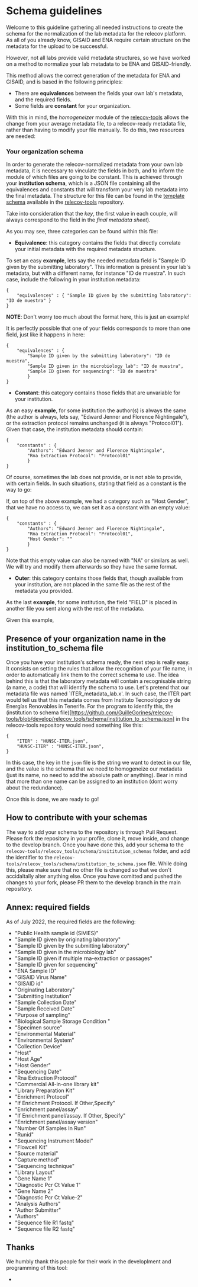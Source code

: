 # Schema guidelines
Welcome to this guideline gathering all needed instructions to create the schema for the normalization of the lab metadata for the relecov platform.
As all of you already know, GISAID and ENA require certain structure on the metadata for the upload to be successful. 

However, not all labs provide valid metadata structures, so we have worked on a method to normalize your lab metadata to be ENA and GISAID-friendly. 

This method allows the correct generation of the metadata for ENA and GISAID, and is based in the following principles:

* There are **equivalences** between the fields your own lab's metadata, and the required fields.
* Some fields are **constant** for your organization.

With this in mind, the _homogeneizer_ module of the [relecov-tools](https://github.com/BU-ISCIII/relecov-tools) allows the change from your average metadata file, to a relecov-ready metadata file, rather than having to modify your file manually. To do this, two resources are needed:

### Your organization schema
In order to generate the relecov-normalized metadata from your own lab metadata, it is necessary to vinculate the fields in both, and to inform the module of which files are going to be constant. This is achieved through your **institution schema**, which is a JSON file containing all the equivalences and constants that will transform your very lab metadata into the final metadata. The structure for this file can be found in the [template schema](https://github.com/BU-ISCIII/relecov-tools/blob/develop/relecov_tools/schema/institution_schemas/template.json) available in the [relecov-tools](https://github.com/BU-ISCIII/relecov-tools) repository.

Take into consideration that the _key_, the first value in each couple, will always correspond to the field in the _final metadata sheet_).

As you may see, three categories can be found within this file:

* **Equivalence**: this category contains the fields that directly correlate your initial metadata with the required metadata structure. 

To set an easy **example**, lets say the needed metadata field is "Sample ID given by the submitting laboratory". This information is present in your lab's metadata, but with a different name, for instance "ID de muestra". In such case, include the following in your institution metadata:

```
{
    "equivalences" : { "Sample ID given by the submitting laboratory": "ID de muestra" }
}

```
**NOTE**: Don't worry too much about the format here, this is just an example! 

It is perfectly possible that one of your fields corresponds to more than one field, just like it happens in here:

```
{
    "equivalences" : {
        "Sample ID given by the submitting laboratory": "ID de muestra",
        "Sample ID given in the microbiology lab": "ID de muestra",
        "Sample ID given for sequencing": "ID de muestra"
        }
}
```

* **Constant**: this category contains those fields that are unvariable for your institution. 

As an easy **example**, for some institution the author(s) is always the same (the author is always, lets say, "Edward Jenner and Florence Nightingale"), or the extraction protocol remains unchanged (it is always "Protocol01"). Given that case, the institution metadata should contain:

```
{
    "constants" : {
        "Authors": "Edward Jenner and Florence Nightingale",
        "Rna Extraction Protocol": "Protocol01"
        }
}
```
Of course, sometimes the lab does not provide, or is not able to provide, with certain fields. In such situations, stating that field as a constant is the way to go:

If, on top of the above example, we had a category such as "Host Gender", that we have no access to, we can set it as a constant with an empty value:

```
{
    "constants" : {
        "Authors": "Edward Jenner and Florence Nightingale",
        "Rna Extraction Protocol": "Protocol01",
        "Host Gender": ""
        }
}
```

Note that this empty value can also be named with "NA" or similars as well. We will try and modify them afterwards so they have the same format.

* **Outer**: this category contains those fields that, though available from your institution, are not placed in the same file as the rest of the metadata you provided.
  
As the last **example**, for some institution, the field "FIELD" is placed in another file you sent along with the rest of the metadata.

Given this example, 


## Presence of your organization name in the institution_to_schema file

Once you have your institution's schema ready, the next step is really easy. It consists on setting the rules that allow the recognition of your file name, in order to automatically link them to the correct schema to use. The idea behind this is that the laboratory metadata will contain a recognisable string (a name, a code) that will identify the schema to use. Let's pretend that our metadata file was named `ITER_metadata_lab.x'. In such case, the ITER part would tell us that this metadata comes from Instituto Tecnoológico y de Energías Renovables in Tenerife. For the program to identify this, the (institution to schema file)[https://github.com/GuilleGorines/relecov-tools/blob/develop/relecov_tools/schema/institution_to_schema.json] in the relecov-tools repository would need something like this:

```
{
    "ITER" : "HUNSC-ITER.json",
    "HUNSC-ITER" : "HUNSC-ITER.json",
}
```
In this case, the key in the `json` file is the string we want to detect in our file, and the value is the schema that we need to homogeneize our metadata (just its name, no need to add the absolute path or anything). Bear in mind that more than one name can be assigned to an institution (dont worry about the redundance).

Once this is done, we are ready to go!

## How to contribute with your schemas
The way to add your schema to the repository is through Pull Request. Please fork the repository in your profile, clone it, move inside, and change to the develop branch. Once you have done this, add your schema to the `relecov-tools/relecov_tools/schema/insititution_schemas` folder, and add the identifier to the `relecov-tools/relecov_tools/schema/institution_to_schema.json` file. While doing this, please make sure that no other file is changed so that we don't accidaltally alter anything else. Once you have comitted and pushed the changes to your fork, please PR them to the develop branch in the main repository.

## Annex: required fields 

As of July 2022, the required fields are the following:
* "Public Health sample id (SIVIES)"
* "Sample ID given by originating laboratory"
* "Sample ID given by the submitting laboratory"
* "Sample ID given in the microbiology lab"
* "Sample ID given if multiple rna-extraction or passages"
* "Sample ID given for sequencing"
* "ENA Sample ID"
* "GISAID Virus Name"
* "GISAID id"
* "Originating Laboratory"
* "Submitting Institution"
* "Sample Collection Date"
* "Sample Received Date"
* "Purpose of sampling"
* "Biological Sample Storage Condition "
* "Specimen source"
* "Environmental Material"
* "Environmental System"
* "Collection Device"
* "Host"
* "Host Age"
* "Host Gender"
* "Sequencing Date"
* "Rna Extraction Protocol"
* "Commercial All-in-one library kit"
* "Library Preparation Kit"
* "Enrichment Protocol"
* "If Enrichment Protocol. If Other,Specify"
* "Enrichment panel/assay"
* "If Enrichment panel/assay. If Other, Specify"
* "Enrichment panel/assay version"
* "Number Of Samples In Run"
* "Runid"
* "Sequencing Instrument Model"
* "Flowcell Kit"
* "Source material"
* "Capture method"
* "Sequencing technique"
* "Library Layout"
* "Gene Name 1"
* "Diagnostic Pcr Ct Value 1"
* "Gene Name 2"
* "Diagnostic Pcr Ct Value-2"
* "Analysis Authors"
* "Author Submitter"
* "Authors"
* "Sequence file R1 fastq"
* "Sequence file R2 fastq"


## Thanks
We humbly thank this people for their work in the developlment and programming of this tool:

* 